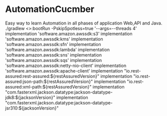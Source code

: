 # AutomationCucmber
Easy way to learn Automation in all phases of application Web,API and Java.
./gradlew <>:bootRun -PskipSpotless=true '--args=--threads 4'
   implementation 'software.amazon.awssdk:s3'
        implementation 'software.amazon.awssdk:kms'
        implementation 'software.amazon.awssdk:sfn'
        implementation 'software.amazon.awssdk:lambda'
        implementation 'software.amazon.awssdk:sns'
        implementation 'software.amazon.awssdk:sqs'
        implementation 'software.amazon.awssdk:netty-nio-client'
        implementation 'software.amazon.awssdk:apache-client'
        implementation "io.rest-assured:rest-assured:${restAssuredVersion}"
        implementation "io.rest-assured:json-path:${restAssuredVersion}"
        implementation "io.rest-assured:xml-path:${restAssuredVersion}"
        implementation "com.fasterxml.jackson.datatype:jackson-datatype-jdk8:${jacksonVersion}"
        implementation "com.fasterxml.jackson.datatype:jackson-datatype-jsr310:${jacksonVersion}"

